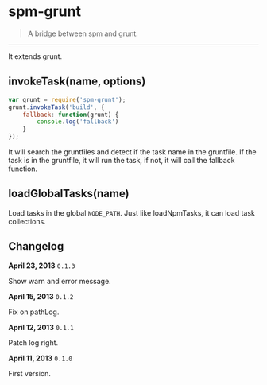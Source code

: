 # spm-grunt

> A bridge between spm and grunt.

-----

It extends grunt.

## invokeTask(name, options)

```js
var grunt = require('spm-grunt');
grunt.invokeTask('build', {
    fallback: function(grunt) {
        console.log('fallback')
    }
});
```

It will search the gruntfiles and detect if the task name in the gruntfile. If the task is in the gruntfile, it will run the task, if not, it will call the fallback function.


## loadGlobalTasks(name)

Load tasks in the global `NODE_PATH`. Just like loadNpmTasks, it can load task collections.


## Changelog

**April 23, 2013** `0.1.3`

Show warn and error message.

**April 15, 2013** `0.1.2`

Fix on pathLog.


**April 12, 2013** `0.1.1`

Patch log right.

**April 11, 2013** `0.1.0`

First version.
